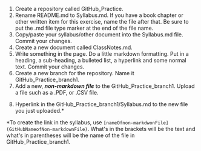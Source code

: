1. Create a repository called GitHub_Practice.
2. Rename README.md to Syllabus.md. If you have a book chapter or other written item for this exercise, name the file after that. Be sure to put the .md file type marker at the end of the file name.
3. Copy/paste your syllabus/other document into the Syllabus.md file. Commit your changes.
4. Create a new document called ClassNotes.md. 
5. Write something in the page. Do a little markdown formatting. Put in a heading, a sub-heading, a bulleted list, a hyperlink and some normal text. Commit your changes.
6. Create a new branch for the repository. Name it GitHub_Practice_branch1.
7. Add a new, ***non-markdown file*** to the GitHub_Practice_branch1. Upload a file such as a .PDF, or .CSV file.
<!--- I purposefully did not remind students to commit changes in the last instruction. I wanted them to learn to do it automatically.
-->
8. Hyperlink in the GitHub_Practice_branch1/Syllabus.md to the new file you just uploaded.*
 
*To create the link in the syllabus, use `[nameOfnon-markdwonFile](GitHubNameofNon-markdownFile)`. What's in the brackets will be the text and what's in parentheses will be the name of the file in GitHub_Practice_branch1.
